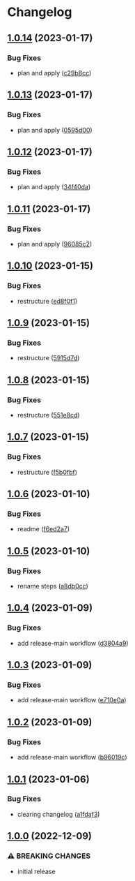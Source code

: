# Changelog


## [1.0.14](https://github.com/mjheitland/terraform-aws-sns-topic/compare/v1.0.13...v1.0.14) (2023-01-17)


### Bug Fixes

* plan and apply ([c29b8cc](https://github.com/mjheitland/terraform-aws-sns-topic/commit/c29b8cc55c8d65e3950a33a8011868dfd4034dde))

## [1.0.13](https://github.com/mjheitland/terraform-aws-sns-topic/compare/v1.0.12...v1.0.13) (2023-01-17)


### Bug Fixes

* plan and apply ([0595d00](https://github.com/mjheitland/terraform-aws-sns-topic/commit/0595d00a0e01b42f89395a8d7e7146b8f930ed3d))

## [1.0.12](https://github.com/mjheitland/terraform-aws-sns-topic/compare/v1.0.11...v1.0.12) (2023-01-17)


### Bug Fixes

* plan and apply ([34f40da](https://github.com/mjheitland/terraform-aws-sns-topic/commit/34f40dab0c2acbfa72bac59d749dcdca7e233287))

## [1.0.11](https://github.com/mjheitland/terraform-aws-sns-topic/compare/v1.0.10...v1.0.11) (2023-01-17)


### Bug Fixes

* plan and apply ([96085c2](https://github.com/mjheitland/terraform-aws-sns-topic/commit/96085c251f7e4fc52069d13317b0bf8a7b461451))

## [1.0.10](https://github.com/mjheitland/terraform-aws-sns-topic/compare/v1.0.9...v1.0.10) (2023-01-15)


### Bug Fixes

* restructure ([ed8f0f1](https://github.com/mjheitland/terraform-aws-sns-topic/commit/ed8f0f11f7f96464815eb6e32a68981a2e8ef533))

## [1.0.9](https://github.com/mjheitland/terraform-aws-sns-topic/compare/v1.0.8...v1.0.9) (2023-01-15)


### Bug Fixes

* restructure ([5915d7d](https://github.com/mjheitland/terraform-aws-sns-topic/commit/5915d7d40888b997e9b7029001ce54905e15f9a3))

## [1.0.8](https://github.com/mjheitland/terraform-aws-sns-topic/compare/v1.0.7...v1.0.8) (2023-01-15)


### Bug Fixes

* restructure ([551e8cd](https://github.com/mjheitland/terraform-aws-sns-topic/commit/551e8cd72eb1dfc019d4aa992b9de3c50a9e46a2))

## [1.0.7](https://github.com/mjheitland/terraform-aws-sns-topic/compare/v1.0.6...v1.0.7) (2023-01-15)


### Bug Fixes

* restructure ([f5b0fbf](https://github.com/mjheitland/terraform-aws-sns-topic/commit/f5b0fbf9327911e22558be1407ee84c3cc9779cd))

## [1.0.6](https://github.com/mjheitland/terraform-aws-sns-topic/compare/v1.0.5...v1.0.6) (2023-01-10)


### Bug Fixes

* readme ([f6ed2a7](https://github.com/mjheitland/terraform-aws-sns-topic/commit/f6ed2a7a5bf977afa7cf5ba28babeb90afbb7182))

## [1.0.5](https://github.com/mjheitland/terraform-aws-sns-topic/compare/v1.0.4...v1.0.5) (2023-01-10)


### Bug Fixes

* rename steps ([a8db0cc](https://github.com/mjheitland/terraform-aws-sns-topic/commit/a8db0cc65c89167446a35cf43c74074d3ffb360f))

## [1.0.4](https://github.com/mjheitland/terraform-aws-sns-topic/compare/v1.0.3...v1.0.4) (2023-01-09)


### Bug Fixes

* add release-main workflow ([d3804a9](https://github.com/mjheitland/terraform-aws-sns-topic/commit/d3804a9b7c2ef8610991d77eec53cf9c11f8dd78))

## [1.0.3](https://github.com/mjheitland/terraform-aws-sns-topic/compare/v1.0.2...v1.0.3) (2023-01-09)


### Bug Fixes

* add release-main workflow ([e710e0a](https://github.com/mjheitland/terraform-aws-sns-topic/commit/e710e0a0bca45ef4cf1811218382bd2a6f477325))

## [1.0.2](https://github.com/mjheitland/terraform-aws-sns-topic/compare/v1.0.1...v1.0.2) (2023-01-09)


### Bug Fixes

* add release-main workflow ([b96019c](https://github.com/mjheitland/terraform-aws-sns-topic/commit/b96019c356882ac742510d0ac65ceac16b1ba300))

## [1.0.1](https://github.com/mjheitland/terraform-aws-sns-topic/compare/v1.0.0...v1.0.1) (2023-01-06)


### Bug Fixes

* clearing changelog ([a1fdaf3](https://github.com/mjheitland/terraform-aws-sns-topic/commit/a1fdaf324454fc2cb694982a624ae90dc1d71642))

## [1.0.0](https://github.com/spglobal-innersource/terraform-aws-sns-topic/compare/v0.2.0...v1.0.0) (2022-12-09)

### ⚠ BREAKING CHANGES

* initial release
